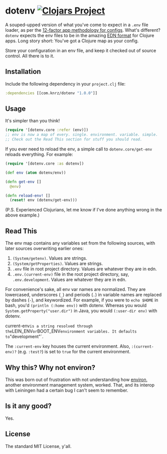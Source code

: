 # dotenv [![Clojars Project](https://img.shields.io/clojars/v/com.knrz/dotenv.svg)](https://clojars.org/com.knrz/dotenv)

A souped-upped version of what you've come to expect in a `.env` file loader, as per the [12-factor app methodology for configs](http://12factor.net/config). What's different? `dotenv` expects the env files to be in the amazing [EDN format](https://github.com/edn-format/edn) for Clojure apps. Long story short: You've got a Clojure map as your config.

Store your configuration in an env file, and keep it checked out of source control. All there is to it.

## Installation

Include the following dependency in your `project.clj` file:

```clojure
:dependencies [[com.knrz/dotenv "1.0.0"]]
```

## Usage

It's simpler than you think!

```clojure
(require '[dotenv.core :refer (env)])
;; env is now a map of every. single. environment. variable. simple.
;; Check out the Read This section for stuff you should read.
```

If you ever need to reload the env, a simple call to `dotenv.core/get-env` reloads everything. For example:

```clojure
(require '[dotenv.core :as dotenv])

(def env (atom dotenv/env))

(defn get-env []
  @env)

(defn reload-env! []
  (reset! env (dotenv/get-env)))
```

(P.S. Experienced Clojurians, let me know if I've done anything wrong in the above example.)

## Read This

The env map contains any variables set from the following sources, with later sources overwriting earlier ones:

1. `(System/getenv)`. Values are strings.
2. `(System/getProperties)`. Values are strings.
3. `.env` file in root project directory. Values are whatever they are in edn.
4. `.env.(current-env)` file in the root project directory, say, `.env.development`. Values are whatever they are in edn.

For convenience's sake, all env var names are normalized. They are lowercased, underscores (`_`) and periods (`.`) in variable names are replaced by dashes (`-`), and keywordized. For example, if you were to `echo $HOME` in bash, you'd `(println (:home env))` with dotenv. Whereas you would `System.getProperty("user.dir")` in Java, you would `(:user-dir env)` with dotenv.

current-env` is a string resolved through the `LEIN_ENV` or `BOOT_ENV` environment variables. It defaults to `"development"`.

The `:current-env` key houses the current environment. Also, `:(current-env)?` (e.g. `:test?`) is set to `true` for the current environment.

## Why this? Why not environ?

This was born out of frustration with not understanding how [environ](https://github.com/weavejester/environ), another environment management system, worked. That, and its interop with Leiningen had a certain bug I can't seem to remember.

## Is it any good?

Yes.

## License

The standard MIT License, y'all.

